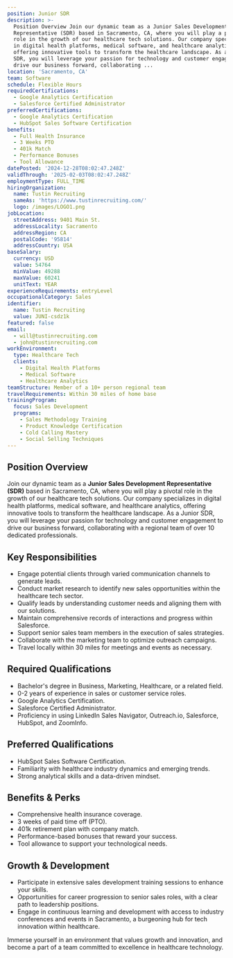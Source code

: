 ```yaml
---
position: Junior SDR
description: >-
  Position Overview Join our dynamic team as a Junior Sales Development
  Representative (SDR) based in Sacramento, CA, where you will play a pivotal
  role in the growth of our healthcare tech solutions. Our company specializes
  in digital health platforms, medical software, and healthcare analytics,
  offering innovative tools to transform the healthcare landscape. As a Junior
  SDR, you will leverage your passion for technology and customer engagement to
  drive our business forward, collaborating ...
location: 'Sacramento, CA'
team: Software
schedule: Flexible Hours
requiredCertifications:
  - Google Analytics Certification
  - Salesforce Certified Administrator
preferredCertifications:
  - Google Analytics Certification
  - HubSpot Sales Software Certification
benefits:
  - Full Health Insurance
  - 3 Weeks PTO
  - 401k Match
  - Performance Bonuses
  - Tool Allowance
datePosted: '2024-12-28T08:02:47.248Z'
validThrough: '2025-02-03T08:02:47.248Z'
employmentType: FULL_TIME
hiringOrganization:
  name: Tustin Recruiting
  sameAs: 'https://www.tustinrecruiting.com/'
  logo: /images/LOGO1.png
jobLocation:
  streetAddress: 9401 Main St.
  addressLocality: Sacramento
  addressRegion: CA
  postalCode: '95814'
  addressCountry: USA
baseSalary:
  currency: USD
  value: 54764
  minValue: 49288
  maxValue: 60241
  unitText: YEAR
experienceRequirements: entryLevel
occupationalCategory: Sales
identifier:
  name: Tustin Recruiting
  value: JUNI-csdz1k
featured: false
email:
  - will@tustinrecruiting.com
  - john@tustinrecruiting.com
workEnvironment:
  type: Healthcare Tech
  clients:
    - Digital Health Platforms
    - Medical Software
    - Healthcare Analytics
teamStructure: Member of a 10+ person regional team
travelRequirements: Within 30 miles of home base
trainingProgram:
  focus: Sales Development
  programs:
    - Sales Methodology Training
    - Product Knowledge Certification
    - Cold Calling Mastery
    - Social Selling Techniques
---
```




## Position Overview
Join our dynamic team as a **Junior Sales Development Representative (SDR)** based in Sacramento, CA, where you will play a pivotal role in the growth of our healthcare tech solutions. Our company specializes in digital health platforms, medical software, and healthcare analytics, offering innovative tools to transform the healthcare landscape. As a Junior SDR, you will leverage your passion for technology and customer engagement to drive our business forward, collaborating with a regional team of over 10 dedicated professionals.

## Key Responsibilities
- Engage potential clients through varied communication channels to generate leads.
- Conduct market research to identify new sales opportunities within the healthcare tech sector.
- Qualify leads by understanding customer needs and aligning them with our solutions.
- Maintain comprehensive records of interactions and progress within Salesforce.
- Support senior sales team members in the execution of sales strategies.
- Collaborate with the marketing team to optimize outreach campaigns.
- Travel locally within 30 miles for meetings and events as necessary.

## Required Qualifications
- Bachelor's degree in Business, Marketing, Healthcare, or a related field.
- 0-2 years of experience in sales or customer service roles.
- Google Analytics Certification.
- Salesforce Certified Administrator.
- Proficiency in using LinkedIn Sales Navigator, Outreach.io, Salesforce, HubSpot, and ZoomInfo.

## Preferred Qualifications
- HubSpot Sales Software Certification.
- Familiarity with healthcare industry dynamics and emerging trends.
- Strong analytical skills and a data-driven mindset.

## Benefits & Perks
- Comprehensive health insurance coverage.
- 3 weeks of paid time off (PTO).
- 401k retirement plan with company match.
- Performance-based bonuses that reward your success.
- Tool allowance to support your technological needs.

## Growth & Development
- Participate in extensive sales development training sessions to enhance your skills.
- Opportunities for career progression to senior sales roles, with a clear path to leadership positions.
- Engage in continuous learning and development with access to industry conferences and events in Sacramento, a burgeoning hub for tech innovation within healthcare.

Immerse yourself in an environment that values growth and innovation, and become a part of a team committed to excellence in healthcare technology.
